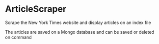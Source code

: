 # ArticleScraper
Scrape the New York Times website and display articles on an index file

The articles are saved on a Mongo database and can be saved or deleted on command